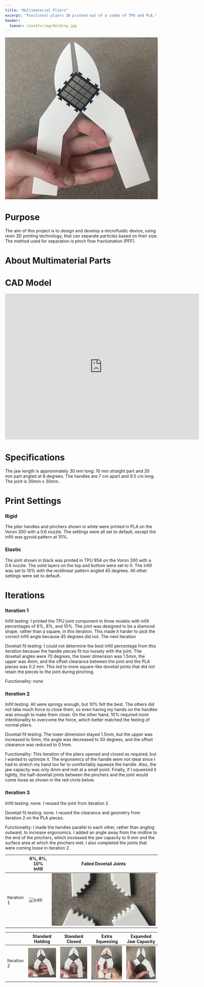 ```yaml
---
title: "Multimaterial Pliers"
excerpt: "Functional pliers 3D printed out of a combo of TPU and PLA."
header:
  teaser: /assets/img/Holding.jpg
---
```

![Iteration1](/assets/img/Holding.jpg)   

# Purpose

The aim of this project is to design and develop a microfluidic device, using resin 3D printing technology, that can separate particles based on their size. The method used for separation is pinch flow fractionation (PFF).


# About Multimaterial Parts




# CAD Model
<iframe src="https://vanderbilt643.autodesk360.com/shares/public/SH286ddQT78850c0d8a4c3ec97dd392138ce?mode=embed" width="640" height="480" allowfullscreen="true" webkitallowfullscreen="true" mozallowfullscreen="true"  frameborder="0"></iframe>


# Specifications

The jaw length is approximately 30 mm long: 10 mm straight part and 20 mm part angled at 8 degrees. The handles are 7 cm apart and 9.5 cm long. The joint is 30mm x 30mm.


# Print Settings

### Rigid

The plier handles and pinchers shown in white were printed in PLA on the Voron 300 with a 0.6 nozzle. The settings were all set to default, except the infill was gyroid pattern at 10%.

### Elastic

The joint shown in black was printed in TPU 95A on the Voron 300 with a 0.6 nozzle. The solid layers on the top and bottom were set to 0. The infill was set to 10% with the rectilinear pattern angled 45 degrees. All other settings were set to default.


# Iterations

### Iteration 1

Infill testing: I printed the TPU joint component in three models with infill percentages of 6%, 8%, and 10%. The joint was designed to be a diamond shape, rather than a square, in this iteration. This made it harder to pick the correct infill angle because 45 degrees did not. The next iteration

Dovetail fit testing: I could not determine the best infill percentage from this iteration because the handle pieces fit too loosely with the joint. The dovetail angles were 70 degrees, the lower dimension was 1.5mm, the upper was 4mm, and the offset clearance between the joint and the PLA pieces was 0.2 mm. This led to more square-like dovetail joints that did not retain the pieces to the joint during pinching.

Functionality: none

### Iteration 2

Infill testing: All were springy enough, but 10% felt the best. The others did not take much force to close them, so even having my hands on the handles was enough to make them close. On the other hand, 10% required more intentionality to overcome the force, which better matched the feeling of normal pliers.

Dovetail fit testing: The lower dimension stayed 1.5mm, but the upper was increased to 5mm, the angle was decreased to 50 degrees, and the offset clearance was reduced to 0.1mm.

Functionality: This iteration of the pliers opened and closed as required, but I wanted to optimize it. The ergonomics of the handle were not ideal since I had to stretch my hand too far to comfortably squeeze the handle. Also, the jaw capacity was only 4mm and met at a small point. Finally, if I squeezed it tightly, the half-dovetail joints between the pinchers and the joint would come loose as shown in the red circle below.

### Iteration 3

Infill testing: none. I reused the joint from iteration 2.

Dovetail fit testing: none. I reused the clearance and geometry from iteration 2 on the PLA pieces.

Functionality: I made the handles parallel to each other, rather than angling outward, to increase ergonomics. I added an angle away from the midline to the end of the pinchers, which increased the jaw capacity to 9 mm and the surface area at which the pinchers met. I also completed the joints that were coming loose in iteration 2.




|               | 6%, 8%, 10% Infill                | Failed Dovetail Joints                     |
| --------------|-----------------------------------|:------------------------------------------:|
| Iteration 1   | ![Infill](/assets/img/Infill.jpg) |![Dovetail](/assets/img/FailedDovetail.jpg)|

|             | Standard Holding         | Standard Closed         | Extra Squeezing             | Expanded Jaw Capacity     |
| ------------|--------------------------|-------------------------|-----------------------------|:-------------------------:|
| Iteration 2 |![Hold](/assets/img/Holding.jpg) |![Close](/assets/img/Closed.jpg) |![Squeeze](/assets/img/ExtraClosed.jpg)|![Open](/assets/img/ExtraOpen.jpg)|

